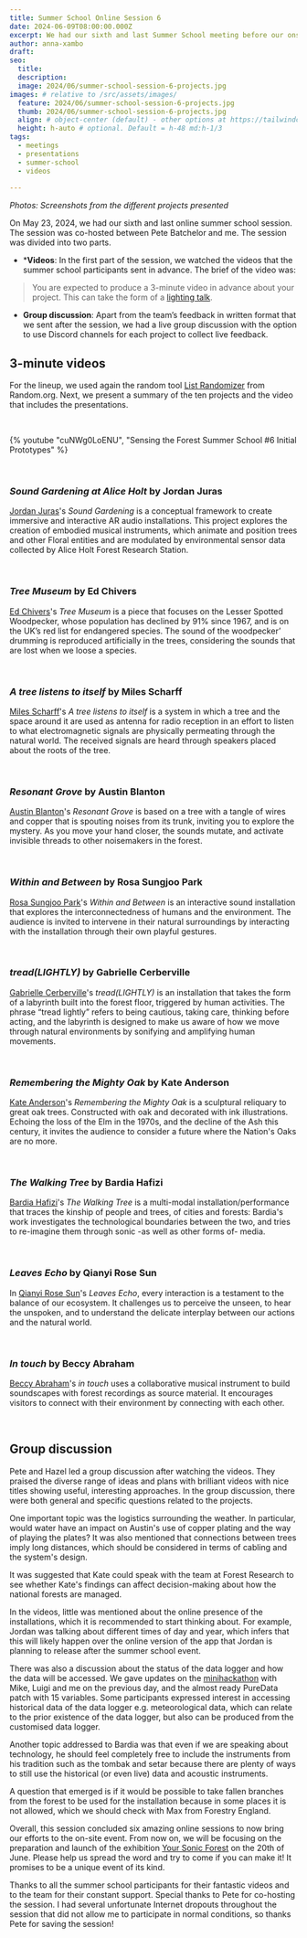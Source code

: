 ```yaml
---
title: Summer School Online Session 6
date: 2024-06-09T08:00:00.000Z
excerpt: We had our sixth and last Summer School meeting before our onsite gathering on 19-20 June, where the summer school participants presented their initial prototypes and received feedback.
author: anna-xambo
draft:
seo:
  title:
  description:
  image: 2024/06/summer-school-session-6-projects.jpg
images: # relative to /src/assets/images/
  feature: 2024/06/summer-school-session-6-projects.jpg
  thumb: 2024/06/summer-school-session-6-projects.jpg
  align: # object-center (default) - other options at https://tailwindcss.com/docs/object-position
  height: h-auto # optional. Default = h-48 md:h-1/3
tags:
  - meetings
  - presentations
  - summer-school
  - videos
  
---
```



*Photos: Screenshots from the different projects presented*

On May 23, 2024, we had our sixth and last online summer school session. The session was co-hosted between Pete Batchelor and me. The session was divided into two parts.

* ***Videos**: In the first part of the session, we watched the videos that the summer school participants sent in advance. The brief of the video was:

> You are expected to produce a 3-minute video in advance about your project. This can take the form of a [lighting talk](https://en.wikipedia.org/wiki/Lightning_talk). 

* **Group discussion**: Apart from the team’s feedback in written format that we sent after the session, we had a live group discussion with the option to use Discord channels for each project to collect live feedback.

## 3-minute videos

For the lineup, we used again the random tool [List Randomizer](https://www.random.org/lists/) from Random.org. Next, we present a summary of the ten projects and the video that includes the presentations.

<br />

{% youtube "cuNWg0LoENU", "Sensing the Forest Summer School #6 Initial Prototypes" %}

<br />

### *Sound Gardening at Alice Holt* by Jordan Juras

[Jordan Juras](/2024/05/24/meet-the-artists-jordan-juras/)'s *Sound Gardening* is a conceptual framework to create immersive and interactive AR audio installations. This project explores the creation of embodied musical instruments, which animate and position trees and other Floral entities and are modulated by environmental sensor data collected by Alice Holt Forest Research Station.

<br />

### *Tree Museum* by Ed Chivers

[Ed Chivers](/2024/05/08/meet-the-artists-ed-chivers/)'s *Tree Museum* is a piece that focuses on the Lesser Spotted Woodpecker, whose population has declined by 91% since 1967, and is on the UK’s red list for endangered species. The sound of the woodpecker’ drumming is reproduced artificially in the trees, considering the sounds that are lost when we loose a species.

<br />

### *A tree listens to itself* by Miles Scharff

[Miles Scharff](/2024/05/17/meet-the-artists-miles-scharff/)'s *A tree listens to itself* is a system in which a tree and the space around it are used as antenna for radio reception in an effort to listen to what electromagnetic signals are physically permeating through the natural world. The received signals are heard through speakers placed about the roots of the tree.

<br />

### *Resonant Grove* by Austin Blanton

[Austin Blanton](/2024/05/15/meet-the-artists-austin-blanton/)'s *Resonant Grove* is based on a tree with a tangle of wires and copper that is spouting noises from its trunk, inviting you to explore the mystery. As you move your hand closer, the sounds mutate, and activate invisible threads to other noisemakers in the forest.

<br />

### *Within and Between* by Rosa Sungjoo Park

[Rosa Sungjoo Park](/2024/05/26/meet-the-artists-rosa-sungjoo-park/)'s *Within and Between* is an interactive sound installation that explores the interconnectedness of humans and the environment. The audience is invited to intervene in their natural surroundings by interacting with the installation through their own playful gestures.

<br />

### *tread(LIGHTLY)* by Gabrielle Cerberville

[Gabrielle Cerberville](/2024/05/13/meet-the-artists-gabrielle-cerberville/)'s *tread(LIGHTLY)* is an installation that takes the form of a labyrinth built into the forest floor, triggered by human activities. The phrase “tread lightly” refers to being cautious, taking care, thinking before acting, and the labyrinth is designed to make us aware of how we move through natural environments by sonifying and amplifying human movements.

<br />

### *Remembering the Mighty Oak* by Kate Anderson

[Kate Anderson](/2024/05/20/meet-the-artists-kate-anderson/)'s *Remembering the Mighty Oak* is a sculptural reliquary to great oak trees. Constructed with oak and decorated with ink illustrations. Echoing the loss of the Elm in the 1970s, and the decline of the Ash this century, it invites the audience to consider a future where the Nation's Oaks are no more.

<br />

### *The Walking Tree* by Bardia Hafizi

[Bardia Hafizi](/2024/05/06/meet-the-artists-bardia-hafizi/)'s *The Walking Tree* is a multi-modal installation/performance that traces the kinship of people and trees, of cities and forests: Bardia's work investigates the technological boundaries between the two, and tries to re-imagine them through sonic -as well as other forms of- media.

<br />


### *Leaves Echo* by Qianyi Rose Sun

In [Qianyi Rose Sun](/2024/05/10/meet-the-artists-qianyi-rose-sun/)'s *Leaves Echo*, every interaction is a testament to the balance of our ecosystem. It challenges us to perceive the unseen, to hear the unspoken, and to understand the delicate interplay between our actions and the natural world.

<br />

### *In touch* by Beccy Abraham

[Beccy Abraham](/2024/05/27/meet-the-artists-beccy-abraham/)'s *in touch* uses a collaborative musical instrument to build soundscapes with forest recordings as source material. It encourages visitors to connect with their environment by connecting with each other.

<br />


## Group discussion

Pete and Hazel led a group discussion after watching the videos. They praised the diverse range of ideas and plans with brilliant videos with nice titles showing useful, interesting approaches. In the group discussion, there were both general and specific questions related to the projects. 

One important topic was the logistics surrounding the weather. In particular, would water have an impact on Austin's use of copper plating and the way of playing the plates? It was also mentioned that connections between trees imply long distances, which should be considered in terms of cabling and the system's design.

It was suggested that Kate could speak with the team at Forest Research to see whether Kate's findings can affect decision-making about how the national forests are managed.  

In the videos, little was mentioned about the online presence of the installations, which it is recommended to start thinking about. For example, Jordan was talking about different times of day and year, which infers that this will likely happen over the online version of the app that Jordan is planning to release after the summer school event.

There was also a discussion about the status of the data logger and how the data will be accessed. We gave updates on the [minihackathon](/2024/05/31/fifth-field-trip-to-alice-holt-forest/) with Mike, Luigi and me on the previous day, and the almost ready PureData patch with 15 variables. Some participants expressed interest in accessing historical data of the data logger e.g. meteorological data, which can relate to the prior existence of the data logger, but also can be produced from the customised data logger.

Another topic addressed to Bardia was that even if we are speaking about technology, he should feel completely free to include the instruments from his tradition such as the tombak and setar because there are plenty of ways to still use the historical (or even live) data and acoustic instruments.

A question that emerged is if it would be possible to take fallen branches from the forest to be used for the installation because in some places it is not allowed, which we should check with Max from Forestry England.

Overall, this session concluded six amazing online sessions to now bring our efforts to the on-site event. From now on, we will be focusing on the preparation and launch of the exhibition [Your Sonic Forest](/exhibition/) on the 20th of June. Please help us spread the word and try to come if you can make it! It promises to be a unique event of its kind.

Thanks to all the summer school participants for their fantastic videos and to the team for their constant support. Special thanks to Pete for co-hosting the session. I had several unfortunate Internet dropouts throughout the session that did not allow me to participate in normal conditions, so thanks Pete for saving the session! 






